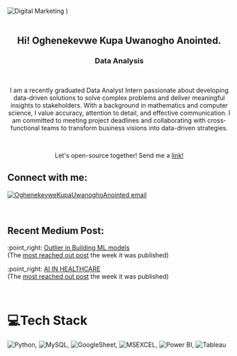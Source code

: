 ![Digital Marketing](https://user-images.githubusercontent.com/67734700/222590671-cae9df20-c7a8-44c7-8cd9-0ce664c47586.jpg)
)
<br>
<br>

<h2 align=center>Hi! Oghenekevwe Kupa Uwanogho Anointed.</h2>
<h3 align=center>Data Analysis</h3>
<br>
<p align="center"> I am a recently graduated Data Analyst Intern passionate about developing data-driven solutions to solve complex problems and deliver meaningful insights to stakeholders. With a background in mathematics and computer science, I value accuracy, attention to detail, and effective communication. I am committed to meeting project deadlines and collaborating with cross-functional teams to transform business visions into data-driven strategies.</p>
<br>
<p align="center">Let's open-source together! Send me a <a href="https://twitter.com/Model_Maestro" rel="noopener noreferrer" target="_blank">link!</a></p>


<h2 align="left">Connect with me:</h2>
<p align="left">
<a href="mailto: kupsisuwa1960@gmail.com" target="blank"><img align="center" src="https://img.icons8.com/dotty/40/000000/email.png" alt="OghenekevweKupaUwanoghoAnointed email" />
</a>

</p>
<p align="left">

</p>
<br>

<h2 align="left">Recent Medium Post:</h2>
<p align="left">
:point_right:  <a href="https://michaeledekin.medium.com/what-is-an-outlier-9c0526b4bce5" rel="noopener noreferrer" target="_blank">Outlier in Building ML models</a><br>(The <a href="https://dev.to/devteam/the-7-most-popular-dev-posts-from-the-past-week-59ba">most reached out post</a> the week it was published)
</p>
<p align="left">
:point_right:  <a href="https://michaeledekin.medium.com/advancing-ai-to-eliminate-trial-and-error-in-medicine-healthcare-e47dab581fda" rel="noopener noreferrer" target="_blank">AI IN HEALTHCARE</a><br>(The <a href="https://dev.to/devteam/the-7-most-popular-dev-posts-from-the-past-week-59ba">most reached out post</a> the week it was published)
</p>
<br>

# 💻Tech Stack
![Python](https://img.shields.io/badge/python-3670A0?style=for-the-badge&logo=python&logoColor=ffdd54), ![MySQL](https://img.shields.io/badge/mysql-%2300f.svg?style=for-the-badge&logo=mysql&logoColor=white), ![GoogleSheet](https://img.shields.io/badge/Google%20Sheets-34A853?style=for-the-badge&logo=google-sheets&logoColor=white), ![MSEXCEL](https://img.shields.io/badge/Microsoft_Excel-217346?style=for-the-badge&logo=microsoft-excel&logoColor=white), ![Power BI](https://img.shields.io/badge/Power%20BI-F2C811?style=for-the-badge&logo=powerbi&logoColor=black), ![Tableau](https://img.shields.io/badge/Tableau-E97627?style=for-the-badge&logo=Tableau&logoColor=white)
